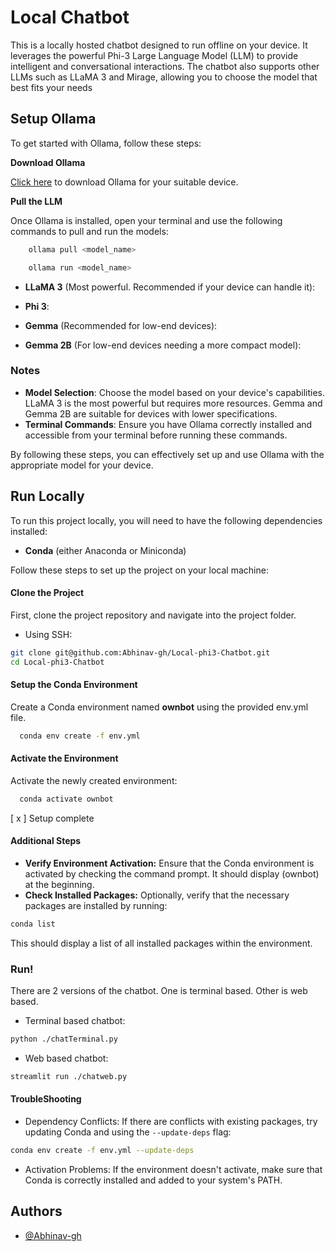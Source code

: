 
# Local Chatbot

This is a locally hosted chatbot designed to run offline on your device. It leverages the powerful Phi-3 Large Language Model (LLM) to provide intelligent and conversational interactions. The chatbot also supports other LLMs such as LLaMA 3 and Mirage, allowing you to choose the model that best fits your needs
## Setup Ollama

To get started with Ollama, follow these steps:

**Download Ollama**

[Click here](https://ollama.com/) to download Ollama for your suitable device.

**Pull the LLM**

Once Ollama is installed, open your terminal and use the following commands to pull and run the models:

```bash
    ollama pull <model_name>
```
```bash
    ollama run <model_name>
```
   - **LLaMA 3** (Most powerful. Recommended if your device can handle it):
   
     

   - **Phi 3**:
   
     

   - **Gemma** (Recommended for low-end devices):

     

   - **Gemma 2B** (For low-end devices needing a more compact model):
   

### Notes

- **Model Selection**: Choose the model based on your device's capabilities. LLaMA 3 is the most powerful but requires more resources. Gemma and Gemma 2B are suitable for devices with lower specifications.
- **Terminal Commands**: Ensure you have Ollama correctly installed and accessible from your terminal before running these commands.

By following these steps, you can effectively set up and use Ollama with the appropriate model for your device.

## Run Locally

To run this project locally, you will need to have the following dependencies installed:

- **Conda** (either Anaconda or Miniconda)

Follow these steps to set up the project on your local machine:

#### Clone the Project

First, clone the project repository and navigate into the project folder.
- Using SSH:

```bash
git clone git@github.com:Abhinav-gh/Local-phi3-Chatbot.git
cd Local-phi3-Chatbot
```
#### Setup the Conda Environment
Create a Conda environment named **ownbot** using the provided env.yml file.
```bash
  conda env create -f env.yml
```
#### Activate the Environment
Activate the newly created environment:
```bash
  conda activate ownbot
```
[ x ] Setup complete
#### Additional Steps
- **Verify Environment Activation:** Ensure that the Conda environment is activated by checking the command prompt. It should display (ownbot) at the beginning.
- **Check Installed Packages:** Optionally, verify that the necessary packages are installed by running:
```bash
conda list
```
This should display a list of all installed packages within the environment.
### Run!
There are 2 versions of the chatbot. One is terminal based. Other is web based. 
- Terminal based chatbot:
```bash
python ./chatTerminal.py
```
- Web based chatbot:
```bash
streamlit run ./chatweb.py
```
#### TroubleShooting
- Dependency Conflicts: If there are conflicts with existing packages, try updating Conda and using the `--update-deps` flag:
```bash
conda env create -f env.yml --update-deps
```
- Activation Problems: If the environment doesn't activate, make sure that Conda is correctly installed and added to your system's PATH.




## Authors

- [@Abhinav-gh](https://www.github.com/Abhinav-gh)

